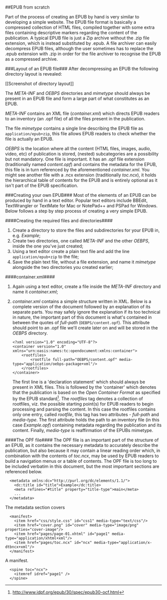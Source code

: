 ##EPUB from scratch

Part of the process of creating an EPUB by hand is very similar to developing a simple website. The EPUB file format is basically a compressed collection of HTML files, compiled together with some extra files containing descriptive markers regarding the content of the publication. A typical EPUB file is just a Zip archive without the .zip file extension, which is instead substituted by .epub. A file archiver can easily decompress EPUB files, although the user sometimes has to replace the .epub extension with .zip in order for the file archiver to recognise the EPUB as a compressed archive.


###Layout of an EPUB file###
After decompressing an EPUB the following directory layout is revealed:

[[Screenshot of directory layout]]

The *META-INF* and *OEBPS* directories and *mimetype* should always be present in an EPUB file and form a large part of what constitutes as an EPUB. 

*META-INF* contains an XML file (*container.xml*) which directs EPUB readers to an inventory (an .opf file) of all the files present in the publication. 

The file *mimetype* contains a single line describing the EPUB file as `application/epub+zip`, this file allows EPUB readers to check whether the file is actually an EPUB.

*OEBPS* is the location where all the content (HTML files, images, audio, video, etc) of publication is stored, (nested) subcategories are a possibility but not mandatory. One file is important. it has an .opf file extension (traditionally named *content.opf*) and contains the metadata for the EPUB, this file is in turn referenced by the aforementioned *container.xml*. You might see another file with a .ncx extension (traditionally *toc.ncx*), it holds the hierarchical table of contents for the EPUB and is entirely optional as it isn't part of the EPUB specification.


###Creating your own EPUB###
Most of the elements of an EPUB can be produced by hand in a text editor. Popular text editors include BBEdit, TextWrangler or TextMate for Mac or NotePad++ and PSPad for Windows. Below follows a step by step process of creating a very simple EPUB.


####Creating the required files and directories####
1. Create a directory to store the files and subdirectories for your EPUB in, e.g. *Example*;
2. Create two directories, one called *META-INF* and the other *OEBPS*, inside the one you've just created;
3. Using a text editor create a plain text file and add the line `application/epub+zip` to the file;
4. Save the plain text file, without a file extension, and name it *mimetype* alongside the two directories you created earlier;


####container.xml####
1. Again using a text editor, create a file inside the *META-INF* directory and name it *container.xml*;
2. *container.xml* contains a simple structure written in XML. Below is a complete version of the document followed by an explanation of its separate parts. You may safely ignore the explanation if its too technical in nature, the important part of this document is what's contained in between the quotes of *full-path* (`OEBPS/content.opf`). This attribute should point to an .opf file we'll create later on and will be stored in the *OEBPS* directory.

	```
	<?xml version="1.0" encoding="UTF-8"?> 
	<container version="1.0" xmlns="urn:oasis:names:tc:opendocument:xmlns:container"> 
		<rootfiles>
			<rootfile full-path="OEBPS/content.opf" media-type="application/oebps-package+xml"/>
		</rootfiles>
	</container>
	```
	
	The first line is a 'declaration statement' which should always be present in XML files. This is followed by the 'container' which denotes that the publication is based on the *Open Container Format* as specified by the EPUB standard[^epub-standard]. The *rootfiles* tag denotes a collection of rootfiles, viz. the possible starting point(s) for EPUB readers to begin processing and parsing the content. In this case the rootfiles contains only one entry, called *rootfile*, this tag has two attributes - *full-path* and *media-type*. The first attribute holds the path to an inventory file (in this case *Example.opf*) containing metadata regarding the publication and its content. Finally, *media-type* is reaffirmation of the EPUBs mimetype.
	

####The OPF file####
The OPF file is an important part of the structure of an EPUB, as it contains the necessary metadata to accurately describe the publication, but also because it may contain a linear reading order which, in combination with the contents of *toc.ncx*, may be used by EPUB readers to build a navigation menus or a table of contents. The OPF file is too long to be included verbatim in this document, but the most important sections are referenced below.

```
  <metadata xmlns:dc="http://purl.org/dc/elements/1.1/">
    <dc:title id="title">Example</dc:title>
    <meta refines="#title" property="title-type">main</meta>
    ...
  </metadata>
```

The metadata section covers 
	
```	
  <manifest>
    <item href="css/style.css" id="css1" media-type="text/css"/>
    <item href="cover.png" id="cover" media-type="image/png" properties="cover-image"/>
    <item href="pages/page-01.xhtml" id="page1" media-type="application/xhtml+xml"/>
    <item href="pages/toc.ncx" id="ncx" media-type="application/x-dtbncx+xml"/>
  </manifest>
```

A manifest.

```
  <spine toc="ncx">
    <itemref idref="page1" />
  </spine>
```

[^epub-standard]: http://www.idpf.org/epub/30/spec/epub30-ocf.html